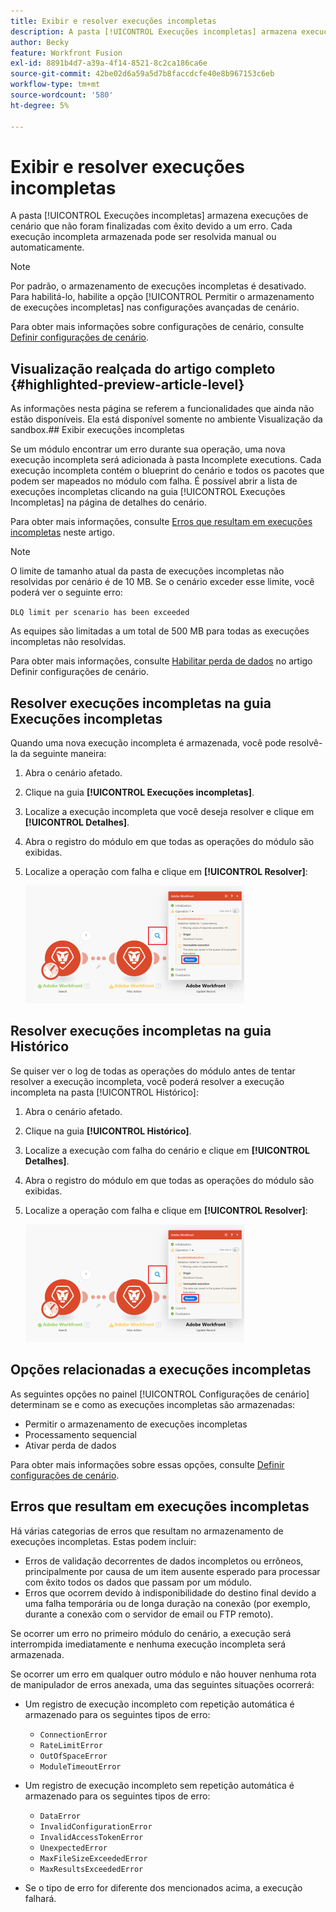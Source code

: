 ```yaml
---
title: Exibir e resolver execuções incompletas
description: A pasta [!UICONTROL Execuções incompletas] armazena execuções de cenário que não foram finalizadas com êxito devido a um erro. Cada execução incompleta armazenada pode ser resolvida manual ou automaticamente.
author: Becky
feature: Workfront Fusion
exl-id: 8891b4d7-a39a-4f14-8521-8c2ca186ca6e
source-git-commit: 42be02d6a59a5d7b8faccdcfe40e8b967153c6eb
workflow-type: tm+mt
source-wordcount: '580'
ht-degree: 5%

---
```


# Exibir e resolver execuções incompletas

A pasta [!UICONTROL Execuções incompletas] armazena execuções de cenário que não foram finalizadas com êxito devido a um erro. Cada execução incompleta armazenada pode ser resolvida manual ou automaticamente.

>[!NOTE]
>
>Por padrão, o armazenamento de execuções incompletas é desativado. Para habilitá-lo, habilite a opção [!UICONTROL Permitir o armazenamento de execuções incompletas] nas configurações avançadas de cenário.
>
>Para obter mais informações sobre configurações de cenário, consulte [Definir configurações de cenário](/help/workfront-fusion/create-scenarios/config-scenarios-settings/configure-scenario-settings.md).

## Visualização realçada do artigo completo {#highlighted-preview-article-level}

<span class="preview">As informações nesta página se referem a funcionalidades que ainda não estão disponíveis. Ela está disponível somente no ambiente Visualização da sandbox.</span>## Exibir execuções incompletas

Se um módulo encontrar um erro durante sua operação, uma nova execução incompleta será adicionada à pasta Incomplete executions. Cada execução incompleta contém o blueprint do cenário e todos os pacotes que podem ser mapeados no módulo com falha. É possível abrir a lista de execuções incompletas clicando na guia [!UICONTROL Execuções Incompletas] na página de detalhes do cenário.

<!--

![Incomplete executions tab](assets/incomplete-executions-tab-350x102.png)

-->

Para obter mais informações, consulte [Erros que resultam em execuções incompletas](#errors-resulting-into-incomplete-executions) neste artigo.

>[!NOTE]
>
>O limite de tamanho atual da pasta de execuções incompletas não resolvidas por cenário é de 10 MB. Se o cenário exceder esse limite, você poderá ver o seguinte erro:
>
>`DLQ limit per scenario has been exceeded`
>
>As equipes são limitadas a um total de 500 MB para todas as execuções incompletas não resolvidas.
>
>Para obter mais informações, consulte [Habilitar perda de dados](/help/workfront-fusion/create-scenarios/config-scenarios-settings/configure-scenario-settings.md#enable-data-loss) no artigo Definir configurações de cenário.


## Resolver execuções incompletas na guia Execuções incompletas

Quando uma nova execução incompleta é armazenada, você pode resolvê-la da seguinte maneira:

1. Abra o cenário afetado.
1. Clique na guia **[!UICONTROL Execuções incompletas]**.
1. Localize a execução incompleta que você deseja resolver e clique em **[!UICONTROL Detalhes]**.
1. Abra o registro do módulo em que todas as operações do módulo são exibidas.
1. Localize a operação com falha e clique em **[!UICONTROL Resolver]**:

   ![Botão Resolver](assets/resolve-btn-350x188.png)



## Resolver execuções incompletas na guia Histórico

Se quiser ver o log de todas as operações do módulo antes de tentar resolver a execução incompleta, você poderá resolver a execução incompleta na pasta [!UICONTROL Histórico]:

1. Abra o cenário afetado.
1. Clique na guia **[!UICONTROL Histórico]**.
1. Localize a execução com falha do cenário e clique em **[!UICONTROL Detalhes]**.
1. Abra o registro do módulo em que todas as operações do módulo são exibidas.
1. Localize a operação com falha e clique em **[!UICONTROL Resolver]**:

   ![Botão Resolver](assets/resolve-btn-350x188.png)

## Opções relacionadas a execuções incompletas

As seguintes opções no painel [!UICONTROL Configurações de cenário] determinam se e como as execuções incompletas são armazenadas:

* Permitir o armazenamento de execuções incompletas
* Processamento sequencial
* Ativar perda de dados

Para obter mais informações sobre essas opções, consulte [Definir configurações de cenário](/help/workfront-fusion/create-scenarios/config-scenarios-settings/configure-scenario-settings.md).

## Erros que resultam em execuções incompletas

Há várias categorias de erros que resultam no armazenamento de execuções incompletas. Estas podem incluir:

* Erros de validação decorrentes de dados incompletos ou errôneos, principalmente por causa de um item ausente esperado para processar com êxito todos os dados que passam por um módulo.
* Erros que ocorrem devido à indisponibilidade do destino final devido a uma falha temporária ou de longa duração na conexão (por exemplo, durante a conexão com o servidor de email ou FTP remoto).

Se ocorrer um erro no primeiro módulo do cenário, a execução será interrompida imediatamente e nenhuma execução incompleta será armazenada.

Se ocorrer um erro em qualquer outro módulo e não houver nenhuma rota de manipulador de erros anexada, uma das seguintes situações ocorrerá:

* Um registro de execução incompleto com repetição automática é armazenado para os seguintes tipos de erro:

   * `ConnectionError`
   * `RateLimitError`
   * `OutOfSpaceError`
   * `ModuleTimeoutError`

* Um registro de execução incompleto sem repetição automática é armazenado para os seguintes tipos de erro:

   * `DataError`
   * `InvalidConfigurationError`
   * `InvalidAccessTokenError`
   * `UnexpectedError`
   * `MaxFileSizeExceededError`
   * `MaxResultsExceededError`

* Se o tipo de erro for diferente dos mencionados acima, a execução falhará.
